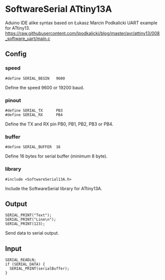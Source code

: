 # SoftwareSerial ATtiny13A

Aduino IDE alike syntax based on Łukasz Marcin Podkalicki UART example for ATtiny13.
https://raw.githubusercontent.com/lpodkalicki/blog/master/avr/attiny13/008_software_uart/main.c

## Config

### speed

```
#define SERIAL_BEGIN   9600
```

Define the speed 9600 or 19200 baud.

### pinout

```
#define SERIAL_TX      PB3
#define SERIAL_RX      PB4
```

Define the TX and RX pin PB0, PB1, PB2, PB3 or PB4.

### buffer

```
#define SERIAL_BUFFER  16
```

Define 16 bytes for serial buffer (minimum 8 byte).

### library

```
#include <SoftwareSerial13A.h>
```

Include the SoftwareSerial library for ATtiny13A.

## Output

```
SERIAL_PRINT("Text");
SERIAL_PRINT("Line\n");
SERIAL_PRINT(123);
```

Send data to serial output.

## Input

```
SERIAL_READLN;
if (SERIAL_DATA) {
  SERIAL_PRINT(serialBuffer);
}
```
